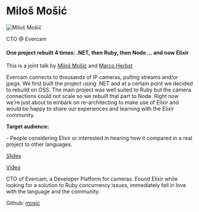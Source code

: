 # Miloš Mošić

![Miloš Mošić](http://s3.amazonaws.com/esl-conf-stg/media/files/000/000/052/thumbnail/Milos_Mosic.jpeg?1459350209)

CTO @ Evercam

#### One project rebuilt 4 times: .NET, then Ruby, then Node ... and now Elixir

This is a joint talk by [Miloš Mošić](/elixirconf2015/milos-mosic) and [Marco Herbst](/elixirconf2015/marco-herbst)

Evercam connects to thousands of IP cameras, pulling streams and/or jpegs. We first built the project using .NET and at a certain point we decided to rebuild on OSS. The main project was well suited to Ruby but the camera connections could not scale so we rebuilt that part to Node. Right now we're just about to embark on re-architecting to make use of Elixir and would be happy to share our experiences and learning with the Elixir community.

**Target audience:**

\- People considering Elixir or interested in hearing how it compared in a real project to other languages.

[Slides](https://speakerdeck.com/mosic/elixir-at-evercam)

[Video](https://youtu.be/h_HtO8KPvsM)

CTO of Evercam, a Developer Platform for cameras. Found Elixir while looking for a solution to Ruby concurrency issues, immediately fell in love with the language and the community.

Github: [mosic](https://github.com/mosic)

